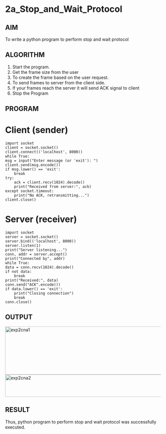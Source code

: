 # 2a_Stop_and_Wait_Protocol
## AIM 
To write a python program to perform stop and wait protocol
## ALGORITHM
1. Start the program.
2. Get the frame size from the user
3. To create the frame based on the user request.
4. To send frames to server from the client side.
5. If your frames reach the server it will send ACK signal to client
6. Stop the Program
## PROGRAM
# Client (sender)
    import socket
    client = socket.socket()
    client.connect(('localhost', 8000))
    while True:
    msg = input("Enter message (or 'exit'): ")
    client.send(msg.encode())
    if msg.lower() == 'exit':
        break
    try:
        ack = client.recv(1024).decode()
        print("Received from server:", ack)
    except socket.timeout:
        print("No ACK, retransmitting...")
    client.close()

# Server (receiver)
    import socket
    server = socket.socket()
    server.bind(('localhost', 8000))
    server.listen(1)
    print("Server listening...")
    conn, addr = server.accept()
    print("Connected by", addr)
    while True:
    data = conn.recv(1024).decode()
    if not data:
        break
    print("Received:", data)
    conn.send("ACK".encode())
    if data.lower() == 'exit':
        print("Closing connection")
        break
    conn.close()

## OUTPUT

<img width="508" height="155" alt="exp2cna1" src="https://github.com/user-attachments/assets/bcd38d3d-e3a0-4536-b5dc-fb40a02b64dc" />
<img width="515" height="72" alt="exp2cna2" src="https://github.com/user-attachments/assets/112ab393-501f-4e24-86c7-9a0ce84b8ec0" />

## RESULT
Thus, python program to perform stop and wait protocol was successfully executed.
